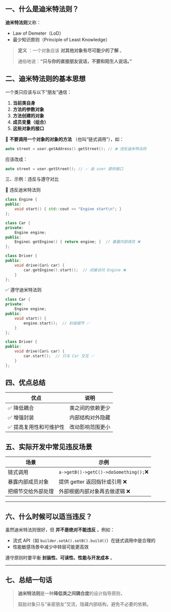 ## 一、什么是迪米特法则？

**迪米特法则**又称：

* Law of Demeter（LoD）
* 最少知识原则（Principle of Least Knowledge）

> **定义** ：一个对象应该 **对其他对象有尽可能少的了解** 。
>
> 通俗地说：**“只与你的直接朋友说话，不要和陌生人说话。”**
>


## 二、迪米特法则的基本思想

一个类只应该与以下“朋友”通信：

1. **当前类自身**
2. **方法的参数对象**
3. **方法创建的对象**
4. **成员变量（组合）**
5. **这些对象的接口**

🚫 **不要调用一个对象的对象的方法** （也叫“链式调用”），如：

```c++
auto street = user.getAddress().getStreet(); // ❌ 违反迪米特法则
```

应该改成：

```c++
auto street = user.getStreet(); // ✅ 由 user 提供接口
```



三、示例：违反与遵守对比

🔴 违反迪米特法则

```c++
class Engine {
public:
    void start() { std::cout << "Engine start\n"; }
};

class Car {
private:
    Engine engine;
public:
    Engine& getEngine() { return engine; }  // 暴露内部成员 ❌
};

class Driver {
public:
    void drive(Car& car) {
        car.getEngine().start();  // 间接访问 Engine ❌
    }
};

```

✅ 遵守迪米特法则

```c++
class Car {
private:
    Engine engine;
public:
    void start() {
        engine.start();  // 封装细节 ✅
    }
};

class Driver {
public:
    void drive(Car& car) {
        car.start();  // 只与 Car 交互 ✅
    }
};

```


## 四、优点总结

| 优点                    | 说明             |
| ----------------------- | ---------------- |
| ✅ 降低耦合             | 类之间的依赖更少 |
| ✅ 增强封装             | 内部结构对外隐藏 |
| ✅ 提高复用性和可维护性 | 改动影响范围更小 |



## 五、实际开发中常见违反场景

| 场景               | 示例                                    |
| ------------------ | --------------------------------------- |
| 链式调用           | `a->getB()->getC()->doSomething();`❌ |
| 暴露内部成员对象   | 提供 getter 返回指针或引用 ❌           |
| 把细节交给外部处理 | 外部根据内部对象再去做逻辑 ❌           |

---

## 六、什么时候可以适当违反？

虽然迪米特法则很好，但 **并不是绝对不能违反** 。例如：

* 流式 API（如 `builder.setA().setB().build()`）在链式调用中是合理的
* 性能敏感场景中减少中转层可能更高效

遵守原则时要平衡  **封装性、可读性、性能与开发成本** 。

---

## 七、总结一句话

> **迪米特法则**是一种**降低类之间耦合度**的设计指导原则，
>
> 鼓励对象只与“亲密朋友”交流，隐藏内部结构，避免不必要的依赖。
>
